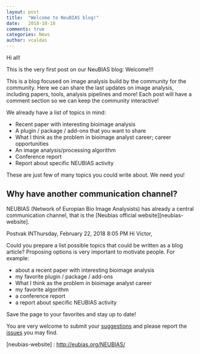 ```yaml
---
layout: post
title:  "Welcome to NeuBIAS blog!"
date:   2018-10-18
comments: true
categories: News
author: vcaldas
---
```


Hi all!

This is the very first post on our NeuBIAS blog: Welcome!!!

This is a blog focused on image analysis build by the community for the community.
Here we can share the last updates on image analysis, including papers, tools, analysis pipelines and more! Each post will have a comment section so we can keep the community interactive!

<!-- more -->

We already have a list of topics in mind:
- Recent paper with interesting bioimage analysis
- A plugin / package / add-ons that you want to share
- What I think as the problem in bioimage analyst career; career opportunities
- An image analysis/processing algorithm
- Conference report
- Report about specific NEUBIAS activity

These are just few of many topics you could write about. We need you!




## Why have another communication channel?

NEUBIAS (Network of Europian Bio Image Analysists) has already a central communication channel, that is the [Neubias official website][neubias-website].



Postvak INThursday, February 22, 2018 8:05 PM
Hi Victor,

Could you prepare a list possible topics that could be written as a blog article? Proposing options is very important to motivate people. For example:

- about a recent paper with interesting bioimage analysis
- my favorite plugin / package / add-ons
- What I think as the problem in bioimage analyst career
- my favorite algorithm
- a conference report
- a report about specific NEUBIAS activity


Save the page to your favorites and stay up to date!

You are very welcome to submit your [suggestions][link-suggestions] and please report the [issues][link-suggestions] you may find.


[link-suggestions]: https://github.com/NeuBIAS/neubias.github.io/issues
[neubias-website] : http://eubias.org/NEUBIAS/
